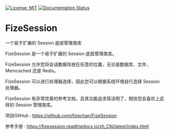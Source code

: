 [![License: MIT](https://img.shields.io/badge/License-MIT-yellow.svg)](https://opensource.org/licenses/MIT)
[![Documentation Status](https://readthedocs.org/projects/fizesession/badge/?version=latest)](https://fizesession.readthedocs.io/zh_CN/latest/?badge=latest)

# FizeSession
一个易于扩展的 Session 底层管理类库

FizeSession 是一个易于扩展的 Session 底层管理类库。

FizeSession 允许您将会话数据存放在任意的位置，无论是数据库、文件、Memcached 还是 Redis。

FizeSession 可以进行处理器选择，因此您可以根据系统环境自行选择 Session 处理器。

FizeSession 有非常完善的参考文档，且其功能追求简洁明了，相信您会喜欢上这样的 Session 管理类库。


项目GitHub : [ https://github.com/fizechan/FizeSession ](https://github.com/fizechan/FizeSession)

参考手册 : [ https://fizesession.readthedocs.io/zh_CN/latest/index.html ](https://fizesession.readthedocs.io/zh_CN/latest/index.html)